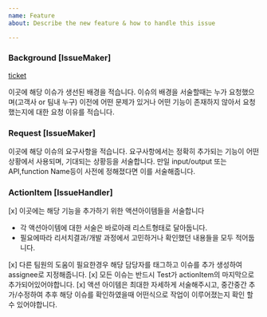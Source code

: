 ```yaml
---
name: Feature
about: Describe the new feature & how to handle this issue

---
```


### Background [IssueMaker]

[ticket](https://jira?ticket_no)

이곳에 해당 이슈가 생선된 배경을 적습니다. 
이슈의 배경을 서술할때는 누가 요청했으며(고객사 or 팀내 누구) 이전에 어떤 문제가 있거나 어떤 기능이 존재하지 않아서 요청했는지에 대한 요청 이유를 적습니다.

### Request [IssueMaker]

이곳에 해당 이슈의 요구사항을 적습니다.
요구사항에서는 정확히 추가되는 기능이 어떤 상황에서 사용되며, 기대되는 상황등을 서술합니다.
만일 input/output 또는 API,function Name등이 사전에 정해졌다면 이를 서술해줍니다.

### ActionItem [IssueHandler]

[x] 이곳에는 해당 기능을 추가하기 위한 액션아이템들을 서술합니다
* 각 액션아이템에 대한 서술은 바로아래 리스트형태로 달아둡니다.
* 필요에따라 리서치결과/개발 과정에서 고민하거나 확인했던 내용들을 모두 적어둡니다.

[x] 다른 팀원의 도움이 필요한경우 해당 담당자를 태그하고 이슈를 추가 생성하여 assignee로 지정해줍니다.
[x] 모든 이슈는 반드시 Test가 actionItem의 마지막으로 추가되어있어야합니다.
[x] 액션 아이템은 최대한 자세하게 서술해주시고, 중간중간 추가/수정하여 추후 해당 이슈를 확인하였을때 어떤식으로 작업이 이루어졌는지 확인 할 수 있어야합니다.
